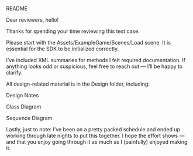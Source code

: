 README

Dear reviewers, hello!

Thanks for spending your time reviewing this test case.

Please start with the Assets/ExampleGame/Scenes/Load scene.
It is essential for the SDK to be initialized correctly.

I’ve included XML summaries for methods I felt required documentation. If anything looks odd or suspicious, feel free to reach out — I’ll be happy to clarify.

All design-related material is in the Design folder, including:

Design Notes

Class Diagram

Sequence Diagram

Lastly, just to note: I’ve been on a pretty packed schedule and ended up working through late nights to put this together. I hope the effort shows — and that you enjoy going through it as much as I (painfully) enjoyed making it.